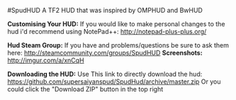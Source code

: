 #SpudHUD
A TF2 HUD that was inspired by OMPHUD and BwHUD

**Customising Your HUD:**
If you would like to make personal changes to the hud i'd recommend using NotePad++: http://notepad-plus-plus.org/

**Hud Steam Group:**
If you have and problems/questions be sure to ask them here: http://steamcommunity.com/groups/SpudHUD
**Screenshots:** http://imgur.com/a/xnCqH


**Downloading the HUD:**
Use This link to directly download the hud: https://github.com/supersaiyanspud/SpudHud/archive/master.zip
Or you could click the "Download ZIP" button in the top right



